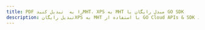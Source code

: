 ---title: PDF را به  تبدیل کنیدMHT، XPS به MHT مبدل رایگان یا GO SDKdescription: تبدیل رایگانXPS به MHT با استفاده از GO Cloud APIs & SDK همچنین اسناد PDF را در Cloud ایجاد، ویرایش و رندر کنید.---